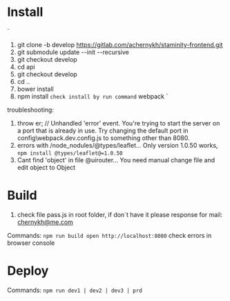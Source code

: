 # Install

`
1. git clone -b develop https://gitlab.com/achernykh/staminity-frontend.git
1. git submodule update --init --recursive
1. git checkout develop
1. cd api
1. git checkout develop
1. cd ..
1. bower install
1. npm install
`
check install by run command
`
webpack
`

troubleshooting:
1. throw er; // Unhandled 'error' event.
You're trying to start the server on a port that is already in use. Try changing the default port in config\webpack.dev.config.js to something other than 8080.
1. errors with /node_nodules/@types/leaflet...
Only version 1.0.50 works, `npm install @types/leaflet@=1.0.50`
1. Cant find 'object' in file @uirouter...
You need manual change file and edit object to Object


# Build

1. check file pass.js in root folder, if don`t have it please response for mail: chernykh@me.com

Commands:
`
npm run build
open http://localhost:8080
`
check errors in browser console

# Deploy

Commands:
`
npm run dev1 | dev2 | dev3 | prd
`

